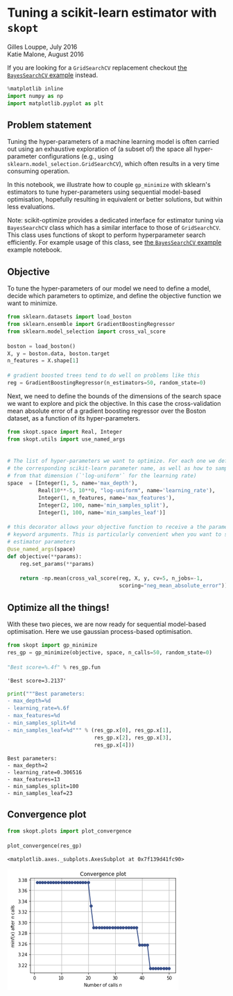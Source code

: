 # Tuning a scikit-learn estimator with `skopt`

Gilles Louppe, July 2016 <br />
Katie Malone, August 2016

If you are looking for a `GridSearchCV` replacement checkout [the `BayesSearchCV` example](sklearn-gridsearchcv-replacement.ipynb) instead.


```python
%matplotlib inline
import numpy as np
import matplotlib.pyplot as plt
```

## Problem statement

Tuning the hyper-parameters of a machine learning model is often carried out using an exhaustive exploration of (a subset of) the space all hyper-parameter configurations (e.g., using `sklearn.model_selection.GridSearchCV`), which often results in a very time consuming operation. 

In this notebook, we illustrate how to couple `gp_minimize` with sklearn's estimators to tune hyper-parameters using sequential model-based optimisation, hopefully resulting in equivalent or better solutions, but within less evaluations. 

Note: scikit-optimize provides a dedicated interface for estimator tuning via `BayesSearchCV` class which has a similar interface to those of `GridSearchCV`. This class uses functions of skopt to perform hyperparameter search efficiently. For example usage of this class, see [the `BayesSearchCV` example](sklearn-gridsearchcv-replacement.ipynb) example notebook.

## Objective 

To tune the hyper-parameters of our model we need to define a model, decide which parameters to optimize, and define the objective function we want to minimize.


```python
from sklearn.datasets import load_boston
from sklearn.ensemble import GradientBoostingRegressor
from sklearn.model_selection import cross_val_score

boston = load_boston()
X, y = boston.data, boston.target
n_features = X.shape[1]

# gradient boosted trees tend to do well on problems like this
reg = GradientBoostingRegressor(n_estimators=50, random_state=0)
```

Next, we need to define the bounds of the dimensions of the search space we want to explore and pick the objective. In this case the cross-validation mean absolute error of a gradient boosting regressor over the Boston dataset, as a function of its hyper-parameters.


```python
from skopt.space import Real, Integer
from skopt.utils import use_named_args


# The list of hyper-parameters we want to optimize. For each one we define the bounds,
# the corresponding scikit-learn parameter name, as well as how to sample values
# from that dimension (`'log-uniform'` for the learning rate)
space  = [Integer(1, 5, name='max_depth'),
          Real(10**-5, 10**0, "log-uniform", name='learning_rate'),
          Integer(1, n_features, name='max_features'),
          Integer(2, 100, name='min_samples_split'),
          Integer(1, 100, name='min_samples_leaf')]

# this decorator allows your objective function to receive a the parameters as
# keyword arguments. This is particularly convenient when you want to set scikit-learn
# estimator parameters
@use_named_args(space)
def objective(**params):
    reg.set_params(**params)

    return -np.mean(cross_val_score(reg, X, y, cv=5, n_jobs=-1,
                                    scoring="neg_mean_absolute_error"))
```

## Optimize all the things!

With these two pieces, we are now ready for sequential model-based optimisation. Here we use gaussian process-based optimisation.


```python
from skopt import gp_minimize
res_gp = gp_minimize(objective, space, n_calls=50, random_state=0)

"Best score=%.4f" % res_gp.fun
```




    'Best score=3.2137'




```python
print("""Best parameters:
- max_depth=%d
- learning_rate=%.6f
- max_features=%d
- min_samples_split=%d
- min_samples_leaf=%d""" % (res_gp.x[0], res_gp.x[1], 
                            res_gp.x[2], res_gp.x[3], 
                            res_gp.x[4]))
```

    Best parameters:
    - max_depth=2
    - learning_rate=0.306516
    - max_features=13
    - min_samples_split=100
    - min_samples_leaf=23


## Convergence plot


```python
from skopt.plots import plot_convergence

plot_convergence(res_gp)
```




    <matplotlib.axes._subplots.AxesSubplot at 0x7f139d41fc90>




![png](hyperparameter-optimization_files/hyperparameter-optimization_13_1.png)

